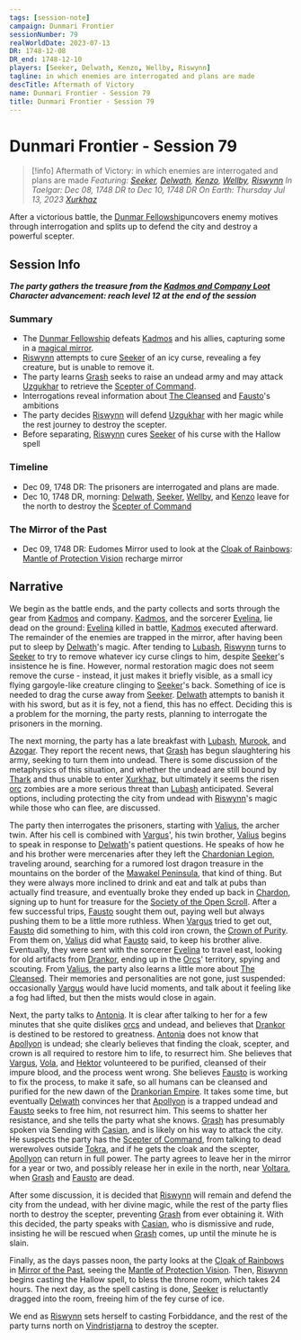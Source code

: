 ```yaml
---
tags: [session-note]
campaign: Dunmari Frontier
sessionNumber: 79
realWorldDate: 2023-07-13
DR: 1748-12-08
DR_end: 1748-12-10
players: [Seeker, Delwath, Kenzo, Wellby, Riswynn]
tagline: in which enemies are interrogated and plans are made
descTitle: Aftermath of Victory
name: Dunmari Frontier - Session 79
title: Dunmari Frontier - Session 79
---
```

# Dunmari Frontier - Session 79

>[!info] Aftermath of Victory: in which enemies are interrogated and plans are made
> *Featuring: [Seeker](<../../../people/pcs/dunmar-fellowship/seeker.md>), [Delwath](<../../../people/pcs/dunmar-fellowship/delwath.md>), [Kenzo](<../../../people/pcs/dunmar-fellowship/kenzo.md>), [Wellby](<../../../people/pcs/dunmar-fellowship/wellby.md>), [Riswynn](<../../../people/pcs/dunmar-fellowship/riswynn.md>)*
> *In Taelgar: Dec 08, 1748 DR to Dec 10, 1748 DR*
> *On Earth: Thursday Jul 13, 2023*
> *[Xurkhaz](<../../../gazetteer/upper-istaros/xurkhaz/xurkhaz.md>)*

After a victorious battle, the [Dunmar Fellowship](<../../../people/pcs/dunmar-fellowship/dunmar-fellowship.md>)uncovers enemy motives through interrogation and splits up to defend the city and destroy a powerful scepter.

## Session Info

***The party gathers the treasure from the [Kadmos and Company Loot](<../hoards/kadmos-and-company-loot.md>)***
***Character advancement: reach level 12 at the end of the session***
### Summary
- The [Dunmar Fellowship](<../../../people/pcs/dunmar-fellowship/dunmar-fellowship.md>) defeats [Kadmos](<../../../people/chardonians/kadmos.md>) and his allies, capturing some in a [magical mirror](<../treasure/mirror-of-soul-trapping.md>).
- [Riswynn](<../../../people/pcs/dunmar-fellowship/riswynn.md>) attempts to cure [Seeker](<../../../people/pcs/dunmar-fellowship/seeker.md>) of an icy curse, revealing a fey creature, but is unable to remove it.
- The party learns [Grash](<../../../people/other-nonhumans/grash.md>) seeks to raise an undead army and may attack [Uzgukhar](<../../../gazetteer/upper-istaros/xurkhaz/uzgukhar.md>) to retrieve the [Scepter of Command](<../../../things/artifacts-of-power/scepter-of-command.md>).
- Interrogations reveal information about [The Cleansed](<../../../groups/the-cleansed.md>) and [Fausto](<../../../people/chardonians/fausto.md>)'s ambitions
- The party decides [Riswynn](<../../../people/pcs/dunmar-fellowship/riswynn.md>) will defend [Uzgukhar](<../../../gazetteer/upper-istaros/xurkhaz/uzgukhar.md>) with her magic while the rest journey to destroy the scepter.
- Before separating, [Riswynn](<../../../people/pcs/dunmar-fellowship/riswynn.md>) cures [Seeker](<../../../people/pcs/dunmar-fellowship/seeker.md>) of his curse with the Hallow spell

### Timeline
- Dec 09, 1748 DR: The prisoners are interrogated and plans are made.
- Dec 10, 1748 DR, morning: [Delwath](<../../../people/pcs/dunmar-fellowship/delwath.md>), [Seeker](<../../../people/pcs/dunmar-fellowship/seeker.md>), [Wellby](<../../../people/pcs/dunmar-fellowship/wellby.md>), and [Kenzo](<../../../people/pcs/dunmar-fellowship/kenzo.md>) leave for the north to destroy the [Scepter of Command](<../../../things/artifacts-of-power/scepter-of-command.md>)

### The Mirror of the Past
- Dec 09, 1748 DR: Eudomes Mirror used to look at the [Cloak of Rainbows](<../../../things/artifacts-of-power/cloak-of-rainbows.md>): [Mantle of Protection Vision](<../mirror-visions/mantle-of-protection-vision.md>) recharge mirror

## Narrative
We begin as the battle ends, and the party collects and sorts through the gear from [Kadmos](<../../../people/chardonians/kadmos.md>) and company. [Kadmos](<../../../people/chardonians/kadmos.md>), and the sorcerer [Evelina](<../../../people/chardonians/evelina.md>), lie dead on the ground: [Evelina](<../../../people/chardonians/evelina.md>) killed in battle, [Kadmos](<../../../people/chardonians/kadmos.md>) executed afterward. The remainder of the enemies are trapped in the mirror, after having been put to sleep by [Delwath](<../../../people/pcs/dunmar-fellowship/delwath.md>)'s magic. After tending to [Lubash](<../../../people/orcs/lubash.md>), [Riswynn](<../../../people/pcs/dunmar-fellowship/riswynn.md>) turns to [Seeker](<../../../people/pcs/dunmar-fellowship/seeker.md>) to try to remove whatever icy curse clings to him, despite [Seeker](<../../../people/pcs/dunmar-fellowship/seeker.md>)'s insistence he is fine. However, normal restoration magic does not seem remove the curse - instead, it just makes it briefly visible, as a small icy flying gargoyle-like creature clinging to [Seeker](<../../../people/pcs/dunmar-fellowship/seeker.md>)'s back. Something of ice is needed to drag the curse away from [Seeker](<../../../people/pcs/dunmar-fellowship/seeker.md>). [Delwath](<../../../people/pcs/dunmar-fellowship/delwath.md>) attempts to banish it with his sword, but as it is fey, not a fiend, this has no effect. Deciding this is a problem for the morning, the party rests, planning to interrogate the prisoners in the morning.

The next morning, the party has a late breakfast with [Lubash](<../../../people/orcs/lubash.md>), [Murook](<../../../people/orcs/murook.md>), and [Azogar](<../../../people/orcs/azogar.md>). They report the recent news, that [Grash](<../../../people/other-nonhumans/grash.md>) has begun slaughtering his army, seeking to turn them into undead. There is some discussion of the metaphysics of this situation, and whether the undead are still bound by [Thark](<../../../gods-and-religions/gods/embodied-gods/thark.md>) and thus unable to enter [Xurkhaz](<../../../gazetteer/upper-istaros/xurkhaz/xurkhaz.md>), but ultimately it seems the risen [orc](<../../../species/orcs.md>) zombies are a more serious threat than [Lubash](<../../../people/orcs/lubash.md>) anticipated. Several options, including protecting the city from undead with [Riswynn](<../../../people/pcs/dunmar-fellowship/riswynn.md>)'s magic while those who can flee, are discussed.

The party then interrogates the prisoners, starting with [Valius](<../../../people/chardonians/valius.md>), the archer twin. After his cell is combined with [Vargus](<../../../people/chardonians/vargus.md>)', his twin brother, [Valius](<../../../people/chardonians/valius.md>) begins to speak in response to [Delwath](<../../../people/pcs/dunmar-fellowship/delwath.md>)'s patient questions. He speaks of how he and his brother were mercenaries after they left the [Chardonian Legion](<../../../groups/chardonian-organizations/chardonian-legion.md>), traveling around, searching for a rumored lost dragon treasure in the mountains on the border of the [Mawakel Peninsula](<../../../gazetteer/northwest-coast/mawar-confederacy/mawakel-peninsula.md>), that kind of thing. But they were always more inclined to drink and eat and talk at pubs than actually find treasure, and eventually broke they ended up back in [Chardon](<../../../gazetteer/greater-chardon/chardonian-empire/chardon/chardon.md>), signing up to hunt for treasure for the [Society of the Open Scroll](<../../../groups/chardonian-organizations/society-of-the-open-scroll.md>). After a few successful trips, [Fausto](<../../../people/chardonians/fausto.md>) sought them out, paying well but always pushing them to be a little more ruthless. When [Vargus](<../../../people/chardonians/vargus.md>) tried to get out, [Fausto](<../../../people/chardonians/fausto.md>) did something to him, with this cold iron crown, the [Crown of Purity](<../../../things/artifacts-of-power/crown-of-purity.md>). From them on, [Valius](<../../../people/chardonians/valius.md>) did what [Fausto](<../../../people/chardonians/fausto.md>) said, to keep his brother alive. Eventually, they were sent with the sorcerer [Evelina](<../../../people/chardonians/evelina.md>) to travel east, looking for old artifacts from [Drankor](<../../../history/drankorian-era/drankor.md>), ending up in the [Orcs](<../../../species/orcs.md>)' territory, spying and scouting. From [Valius](<../../../people/chardonians/valius.md>), the party also learns a little more about [The Cleansed](<../../../groups/the-cleansed.md>). Their memories and personalities are not gone, just suspended: occasionally [Vargus](<../../../people/chardonians/vargus.md>) would have lucid moments, and talk about it feeling like a fog had lifted, but then the mists would close in again. 

Next, the party talks to [Antonia](<../../../people/chardonians/antonia.md>). It is clear after talking to her for a few minutes that she quite dislikes [orcs](<../../../species/orcs.md>) and undead, and believes that [Drankor](<../../../history/drankorian-era/drankorian-empire.md>) is destined to be restored to greatness. [Antonia](<../../../people/chardonians/antonia.md>) does not know that [Apollyon](<../../../people/historical-figures/drankorian-emperors/apollyon.md>) is undead; she clearly believes that finding the cloak, scepter, and crown is all required to restore him to life, to resurrect him. She believes that [Vargus](<../../../people/chardonians/vargus.md>), [Vola](<../../../people/chardonians/vola.md>), and [Hektor](<../../../people/chardonians/hektor.md>) volunteered to be purified, cleansed of their impure blood, and the process went wrong. She believes [Fausto](<../../../people/chardonians/fausto.md>) is working to fix the process, to make it safe, so all humans can be cleansed and purified for the new dawn of the [Drankorian Empire](<../../../history/drankorian-era/drankorian-empire.md>). It takes some time, but eventually [Delwath](<../../../people/pcs/dunmar-fellowship/delwath.md>) convinces her that [Apollyon](<../../../people/historical-figures/drankorian-emperors/apollyon.md>) is a trapped undead and [Fausto](<../../../people/chardonians/fausto.md>) seeks to free him, not resurrect him. This seems to shatter her resistance, and she tells the party what she knows. [Grash](<../../../people/other-nonhumans/grash.md>) has presumably spoken via Sending with [Casian](<../../../people/chardonians/casian.md>), and is likely on his way to attack the city. He suspects the party has the [Scepter of Command](<../../../things/artifacts-of-power/scepter-of-command.md>), from talking to dead werewolves outside [Tokra](<../../../gazetteer/greater-dunmar/realms/dunmar/central-dunmar/tokra/tokra.md>), and if he gets the cloak and the scepter, [Apollyon](<../../../people/historical-figures/drankorian-emperors/apollyon.md>) can return in full power. The party agrees to leave her in the mirror for a year or two, and possibly release her in exile in the north, near [Voltara](<../../../gazetteer/northwest-coast/voltara.md>), when [Grash](<../../../people/other-nonhumans/grash.md>) and [Fausto](<../../../people/chardonians/fausto.md>) are dead.

After some discussion, it is decided that [Riswynn](<../../../people/pcs/dunmar-fellowship/riswynn.md>) will remain and defend the city from the undead, with her divine magic, while the rest of the party flies north to destroy the scepter, preventing [Grash](<../../../people/other-nonhumans/grash.md>) from ever obtaining it. With this decided, the party speaks with [Casian](<../../../people/chardonians/casian.md>), who is dismissive and rude, insisting he will be rescued when [Grash](<../../../people/other-nonhumans/grash.md>) comes, up until the minute he is slain. 

Finally, as the days passes noon, the party looks at the [Cloak of Rainbows](<../../../things/artifacts-of-power/cloak-of-rainbows.md>) in [Mirror of the Past](<../treasure/mirror-of-the-past.md>), seeing the [Mantle of Protection Vision](<../mirror-visions/mantle-of-protection-vision.md>). Then, [Riswynn](<../../../people/pcs/dunmar-fellowship/riswynn.md>) begins casting the Hallow spell, to bless the throne room, which takes 24 hours. The next day, as the spell casting is done, [Seeker](<../../../people/pcs/dunmar-fellowship/seeker.md>) is reluctantly dragged into the room, freeing him of the fey curse of ice. 

We end as [Riswynn](<../../../people/pcs/dunmar-fellowship/riswynn.md>) sets herself to casting Forbiddance, and the rest of the party turns north on [Vindristjarna](<../../../things/ships/vindristjarna.md>) to destroy the scepter. 
